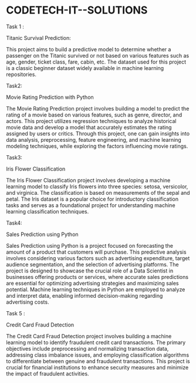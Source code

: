 # CODETECH-IT--SOLUTIONS
Task 1 :

Titanic Survival Prediction:

This project aims to build a predictive model to determine whether a passenger on the Titanic survived or not based on various features such as age, gender, ticket class, fare, cabin, etc. The dataset used for this project is a classic beginner dataset widely available in machine learning repositories.

Task2:

Movie Rating Prediction with Python

The Movie Rating Prediction project involves building a model to predict the rating of a movie based on various features, such as genre, director, and actors. This project utilizes regression techniques to analyze historical movie data and develop a model that accurately estimates the rating assigned by users or critics. Through this project, one can gain insights into data analysis, preprocessing, feature engineering, and machine learning modeling techniques, while exploring the factors influencing movie ratings.

Task3:

Iris Flower Classification

The Iris Flower Classification project involves developing a machine learning model to classify Iris flowers into three species: setosa, versicolor, and virginica. The classification is based on measurements of the sepal and petal. The Iris dataset is a popular choice for introductory classification tasks and serves as a foundational project for understanding machine learning classification techniques.

Task4:

Sales Prediction using Python

Sales Prediction using Python is a project focused on forecasting the amount of a product that customers will purchase. This predictive analysis involves considering various factors such as advertising expenditure, target audience segmentation, and the selection of advertising platforms. The project is designed to showcase the crucial role of a Data Scientist in businesses offering products or services, where accurate sales predictions are essential for optimizing advertising strategies and maximizing sales potential. Machine learning techniques in Python are employed to analyze and interpret data, enabling informed decision-making regarding advertising costs.

Task 5 :

Credit Card Fraud Detection

The Credit Card Fraud Detection project involves building a machine learning model to identify fraudulent credit card transactions. The primary objectives include preprocessing and normalizing transaction data, addressing class imbalance issues, and employing classification algorithms to differentiate between genuine and fraudulent transactions. This project is crucial for financial institutions to enhance security measures and minimize the impact of fraudulent activities.
